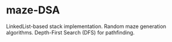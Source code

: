 # maze-DSA
LinkedList-based stack implementation. Random maze generation algorithms. Depth-First Search (DFS) for pathfinding.
